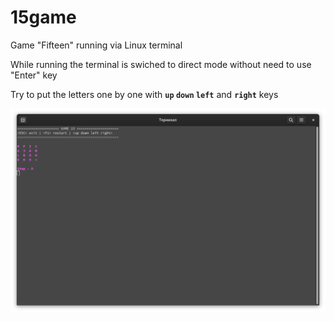 # 15game

Game "Fifteen" running via Linux terminal

While running the terminal is swiched to direct mode without need to use "Enter" key

Try to put the letters one by one with <b>`up` `down` `left`</b> and <b>`right`</b> keys

![Screenshot of 15 game for Linux terminal](https://github.com/Evgenk2020/15game/blob/master/img/screen.png)
